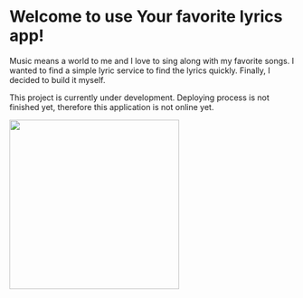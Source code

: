 # Welcome to use Your favorite lyrics app!

Music means a world to me and I love to sing along with my favorite songs. I wanted to find a simple lyric service to find the lyrics quickly. Finally, I decided to build it myself.

This project is currently under development. Deploying process is not finished yet, therefore this application is not online yet.

<img src="https://github.com/vipotin/simple-lyric-app/images/demo-img.png" width="300">
